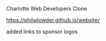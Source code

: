 Charlotte Web Developers Clone


https://philwlowder.github.io/website/

added links to sponsor logos

